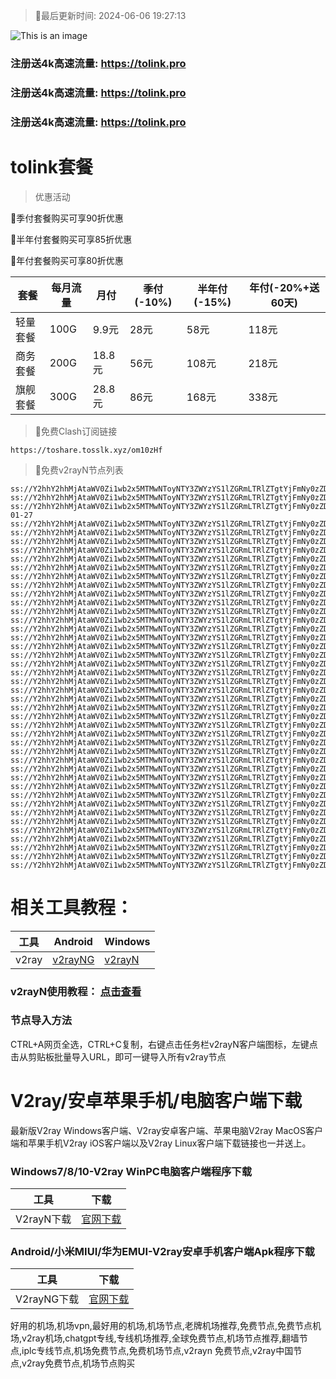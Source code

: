 >🚀最后更新时间: 2024-06-06 19:27:13

![This is an image](https://raw.githubusercontent.com/tolinkshare/freenode/main/tolink.jpg)

### 注册送4k高速流量: https://tolink.pro
### 注册送4k高速流量: https://tolink.pro
### 注册送4k高速流量: https://tolink.pro

# tolink套餐
>优惠活动

🚀季付套餐购买可享90折优惠

🚀半年付套餐购买可享85折优惠

🚀年付套餐购买可享80折优惠

| 套餐 | 每月流量 | 月付 | 季付(-10%) | 半年付(-15%) | 年付(-20%+送60天) |
| ------------- | ------------- | ------------- | ------------- | ------------- | ------------- |
| 轻量套餐 | 100G | 9.9元 | 28元 | 58元 |  118元 |
| 商务套餐 | 200G | 18.8元 | 56元 | 108元 |  218元 |
| 旗舰套餐 | 300G | 28.8元 | 86元 | 168元 |  338元 |
      

>🚀免费Clash订阅链接

```
https://toshare.tosslk.xyz/om10zHf
```


>🚀免费v2rayN节点列表

```
ss://Y2hhY2hhMjAtaWV0Zi1wb2x5MTMwNToyNTY3ZWYzYS1lZGRmLTRlZTgtYjFmNy0zZDQ4MmJkYTU1MDY@free.6vczxw.xyz:30016#%E5%89%A9%E4%BD%99%E6%B5%81%E9%87%8F%EF%BC%9A10%20GB
ss://Y2hhY2hhMjAtaWV0Zi1wb2x5MTMwNToyNTY3ZWYzYS1lZGRmLTRlZTgtYjFmNy0zZDQ4MmJkYTU1MDY@free.6vczxw.xyz:30016#%E8%B7%9D%E7%A6%BB%E4%B8%8B%E6%AC%A1%E9%87%8D%E7%BD%AE%E5%89%A9%E4%BD%99%EF%BC%9A21%20%E5%A4%A9
ss://Y2hhY2hhMjAtaWV0Zi1wb2x5MTMwNToyNTY3ZWYzYS1lZGRmLTRlZTgtYjFmNy0zZDQ4MmJkYTU1MDY@free.6vczxw.xyz:30016#%E5%A5%97%E9%A4%90%E5%88%B0%E6%9C%9F%EF%BC%9A2034-01-27
ss://Y2hhY2hhMjAtaWV0Zi1wb2x5MTMwNToyNTY3ZWYzYS1lZGRmLTRlZTgtYjFmNy0zZDQ4MmJkYTU1MDY@free.6vczxw.xyz:30016#v2rayng%E6%97%A0%E6%B3%95%E4%BD%BF%E7%94%A8%E7%9A%84%E7%94%A8%E6%88%B7%E8%AF%B7%E4%B8%8B%E8%BD%BDclash%20for%20android
ss://Y2hhY2hhMjAtaWV0Zi1wb2x5MTMwNToyNTY3ZWYzYS1lZGRmLTRlZTgtYjFmNy0zZDQ4MmJkYTU1MDY@free.6vczxw.xyz:30016#%E2%98%85%E6%96%B0%E7%94%A8%E6%88%B7%E6%B3%A8%E5%86%8C%E9%80%812G%E9%AB%98%E9%80%9F%E6%B5%81%E9%87%8F
ss://Y2hhY2hhMjAtaWV0Zi1wb2x5MTMwNToyNTY3ZWYzYS1lZGRmLTRlZTgtYjFmNy0zZDQ4MmJkYTU1MDY@free.6vczxw.xyz:30016#%E2%98%85%E6%B0%B8%E4%B9%85%E5%9F%9F%E5%90%8D%E5%8F%91%E5%B8%83%E9%A1%B5%20a.topubr.xyz
ss://Y2hhY2hhMjAtaWV0Zi1wb2x5MTMwNToyNTY3ZWYzYS1lZGRmLTRlZTgtYjFmNy0zZDQ4MmJkYTU1MDY@free.6vczxw.xyz:30016#%E2%98%85%E6%97%A0%E6%B3%95%E4%BD%BF%E7%94%A8%E8%AF%B7%E6%9D%A5%E5%AE%98%E7%BD%91%E6%9B%B4%E6%96%B0%E8%AE%A2%E9%98%85
ss://Y2hhY2hhMjAtaWV0Zi1wb2x5MTMwNToyNTY3ZWYzYS1lZGRmLTRlZTgtYjFmNy0zZDQ4MmJkYTU1MDY@free.6vczxw.xyz:30016#%E2%98%85%E6%9C%80%E6%96%B0%E5%AE%98%E7%BD%91%E5%9C%B0%E5%9D%80%3A%20a.tolinkss.pro
ss://Y2hhY2hhMjAtaWV0Zi1wb2x5MTMwNToyNTY3ZWYzYS1lZGRmLTRlZTgtYjFmNy0zZDQ4MmJkYTU1MDY@free.6vczxw.xyz:30016#%E2%98%85%E4%BD%BF%E7%94%A8%E5%89%8D%E9%9C%80%E8%A6%81%E5%8D%B8%E8%BD%BD%E5%8F%8D%E8%AF%88APP
ss://Y2hhY2hhMjAtaWV0Zi1wb2x5MTMwNToyNTY3ZWYzYS1lZGRmLTRlZTgtYjFmNy0zZDQ4MmJkYTU1MDY@free.6vczxw.xyz:30016#%F0%9F%87%AD%F0%9F%87%B0%E9%A6%99%E6%B8%AF%20%7C%20101%20%7C%20%E4%B8%93%E7%BA%BF%7C%201x
ss://Y2hhY2hhMjAtaWV0Zi1wb2x5MTMwNToyNTY3ZWYzYS1lZGRmLTRlZTgtYjFmNy0zZDQ4MmJkYTU1MDY@free.6vczxw.xyz:30017#%F0%9F%87%AD%F0%9F%87%B0%E9%A6%99%E6%B8%AF%20%7C%20102%20%7C%20%E4%B8%93%E7%BA%BF%7C%201x
ss://Y2hhY2hhMjAtaWV0Zi1wb2x5MTMwNToyNTY3ZWYzYS1lZGRmLTRlZTgtYjFmNy0zZDQ4MmJkYTU1MDY@free.6vczxw.xyz:30018#%F0%9F%87%AD%F0%9F%87%B0%E9%A6%99%E6%B8%AF%20%7C%20103%20%7C%20%E4%B8%93%E7%BA%BF%7C%201x
ss://Y2hhY2hhMjAtaWV0Zi1wb2x5MTMwNToyNTY3ZWYzYS1lZGRmLTRlZTgtYjFmNy0zZDQ4MmJkYTU1MDY@free.6vczxw.xyz:30010#%F0%9F%87%AF%F0%9F%87%B5%E6%97%A5%E6%9C%AC%20%7C%20101%20%7C%20%E4%B8%93%E7%BA%BF%7C%201x
ss://Y2hhY2hhMjAtaWV0Zi1wb2x5MTMwNToyNTY3ZWYzYS1lZGRmLTRlZTgtYjFmNy0zZDQ4MmJkYTU1MDY@free.6vczxw.xyz:30011#%F0%9F%87%AF%F0%9F%87%B5%E6%97%A5%E6%9C%AC%20%7C%20102%20%7C%20%E4%B8%93%E7%BA%BF%7C%201x
ss://Y2hhY2hhMjAtaWV0Zi1wb2x5MTMwNToyNTY3ZWYzYS1lZGRmLTRlZTgtYjFmNy0zZDQ4MmJkYTU1MDY@free.6vczxw.xyz:30012#%F0%9F%87%AF%F0%9F%87%B5%E6%97%A5%E6%9C%AC%20%7C%20103%20%7C%20%E4%B8%93%E7%BA%BF%7C%201x
ss://Y2hhY2hhMjAtaWV0Zi1wb2x5MTMwNToyNTY3ZWYzYS1lZGRmLTRlZTgtYjFmNy0zZDQ4MmJkYTU1MDY@free.6vczxw.xyz:30026#%F0%9F%87%B9%F0%9F%87%BC%E5%8F%B0%E6%B9%BE%20%7C%20101%20%7C%20%E4%B8%93%E7%BA%BF%7C%201x
ss://Y2hhY2hhMjAtaWV0Zi1wb2x5MTMwNToyNTY3ZWYzYS1lZGRmLTRlZTgtYjFmNy0zZDQ4MmJkYTU1MDY@free.6vczxw.xyz:30027#%F0%9F%87%B9%F0%9F%87%BC%E5%8F%B0%E6%B9%BE%20%7C%20102%20%7C%20%E4%B8%93%E7%BA%BF%7C%201x
ss://Y2hhY2hhMjAtaWV0Zi1wb2x5MTMwNToyNTY3ZWYzYS1lZGRmLTRlZTgtYjFmNy0zZDQ4MmJkYTU1MDY@free.6vczxw.xyz:30028#%F0%9F%87%B9%F0%9F%87%BC%E5%8F%B0%E6%B9%BE%20%7C%20103%20%7C%20%E4%B8%93%E7%BA%BF%7C%201x
ss://Y2hhY2hhMjAtaWV0Zi1wb2x5MTMwNToyNTY3ZWYzYS1lZGRmLTRlZTgtYjFmNy0zZDQ4MmJkYTU1MDY@free.6vczxw.xyz:30020#%F0%9F%87%B8%F0%9F%87%AC%E6%96%B0%E5%8A%A0%E5%9D%A1%20%7C%20101%20%7C%20%E4%B8%93%E7%BA%BF%7C%201x
ss://Y2hhY2hhMjAtaWV0Zi1wb2x5MTMwNToyNTY3ZWYzYS1lZGRmLTRlZTgtYjFmNy0zZDQ4MmJkYTU1MDY@free.6vczxw.xyz:30021#%F0%9F%87%B8%F0%9F%87%AC%E6%96%B0%E5%8A%A0%E5%9D%A1%20%7C%20102%20%7C%20%E4%B8%93%E7%BA%BF%7C%201x
ss://Y2hhY2hhMjAtaWV0Zi1wb2x5MTMwNToyNTY3ZWYzYS1lZGRmLTRlZTgtYjFmNy0zZDQ4MmJkYTU1MDY@free.6vczxw.xyz:30022#%F0%9F%87%B8%F0%9F%87%AC%E6%96%B0%E5%8A%A0%E5%9D%A1%20%7C%20103%20%7C%20%E4%B8%93%E7%BA%BF%7C%201x
ss://Y2hhY2hhMjAtaWV0Zi1wb2x5MTMwNToyNTY3ZWYzYS1lZGRmLTRlZTgtYjFmNy0zZDQ4MmJkYTU1MDY@free.6vczxw.xyz:30030#%F0%9F%87%BA%F0%9F%87%B8%E7%BE%8E%E5%9B%BD%20%7C%20101%20%7C%20%E4%B8%93%E7%BA%BF%7C%201x
ss://Y2hhY2hhMjAtaWV0Zi1wb2x5MTMwNToyNTY3ZWYzYS1lZGRmLTRlZTgtYjFmNy0zZDQ4MmJkYTU1MDY@free.6vczxw.xyz:30031#%F0%9F%87%BA%F0%9F%87%B8%E7%BE%8E%E5%9B%BD%20%7C%20102%20%7C%20%E4%B8%93%E7%BA%BF%7C%201x
ss://Y2hhY2hhMjAtaWV0Zi1wb2x5MTMwNToyNTY3ZWYzYS1lZGRmLTRlZTgtYjFmNy0zZDQ4MmJkYTU1MDY@free.6vczxw.xyz:30032#%F0%9F%87%BA%F0%9F%87%B8%E7%BE%8E%E5%9B%BD%20%7C%20103%20%7C%20%E4%B8%93%E7%BA%BF%7C%201x
ss://Y2hhY2hhMjAtaWV0Zi1wb2x5MTMwNToyNTY3ZWYzYS1lZGRmLTRlZTgtYjFmNy0zZDQ4MmJkYTU1MDY@free.6vczxw.xyz:30040#%F0%9F%87%B0%F0%9F%87%B7%E9%9F%A9%E5%9B%BD%20%7C%20101%20%7C%20%E8%B4%9F%E8%BD%BD%E4%BC%98%E5%8C%96%20%7C%201x
ss://Y2hhY2hhMjAtaWV0Zi1wb2x5MTMwNToyNTY3ZWYzYS1lZGRmLTRlZTgtYjFmNy0zZDQ4MmJkYTU1MDY@free.6vczxw.xyz:30044#%F0%9F%87%B5%F0%9F%87%AD%E8%8F%B2%E5%BE%8B%E5%AE%BE%20%7C%20101%20%7C%20%E8%B4%9F%E8%BD%BD%E4%BC%98%E5%8C%96%20%7C%201x
ss://Y2hhY2hhMjAtaWV0Zi1wb2x5MTMwNToyNTY3ZWYzYS1lZGRmLTRlZTgtYjFmNy0zZDQ4MmJkYTU1MDY@free.6vczxw.xyz:30046#%F0%9F%87%AE%F0%9F%87%B3%E5%8D%B0%E5%BA%A6%20%7C%20101%20%7C%20%E8%B4%9F%E8%BD%BD%E4%BC%98%E5%8C%96%20%7C%201x
ss://Y2hhY2hhMjAtaWV0Zi1wb2x5MTMwNToyNTY3ZWYzYS1lZGRmLTRlZTgtYjFmNy0zZDQ4MmJkYTU1MDY@free.6vczxw.xyz:30048#%F0%9F%87%A6%F0%9F%87%BA%E6%BE%B3%E5%A4%A7%E5%88%A9%E4%BA%9A%20%7C%20101%20%7C%20%E8%B4%9F%E8%BD%BD%E4%BC%98%E5%8C%96%20%7C%201x
ss://Y2hhY2hhMjAtaWV0Zi1wb2x5MTMwNToyNTY3ZWYzYS1lZGRmLTRlZTgtYjFmNy0zZDQ4MmJkYTU1MDY@free.6vczxw.xyz:30050#%F0%9F%87%A8%F0%9F%87%A6%E5%8A%A0%E6%8B%BF%E5%A4%A7%20%7C%20101%20%7C%20%E8%B4%9F%E8%BD%BD%E4%BC%98%E5%8C%96%20%7C%201x
ss://Y2hhY2hhMjAtaWV0Zi1wb2x5MTMwNToyNTY3ZWYzYS1lZGRmLTRlZTgtYjFmNy0zZDQ4MmJkYTU1MDY@free.6vczxw.xyz:30052#%F0%9F%87%AC%F0%9F%87%A7%E8%8B%B1%E5%9B%BD%20%7C%20101%20%7C%20%E8%B4%9F%E8%BD%BD%E4%BC%98%E5%8C%96%20%7C%201x
ss://Y2hhY2hhMjAtaWV0Zi1wb2x5MTMwNToyNTY3ZWYzYS1lZGRmLTRlZTgtYjFmNy0zZDQ4MmJkYTU1MDY@free.6vczxw.xyz:30054#%F0%9F%87%A9%F0%9F%87%AA%E5%BE%B7%E5%9B%BD%20%7C%20101%20%7C%20%E8%B4%9F%E8%BD%BD%E4%BC%98%E5%8C%96%20%7C%201x
ss://Y2hhY2hhMjAtaWV0Zi1wb2x5MTMwNToyNTY3ZWYzYS1lZGRmLTRlZTgtYjFmNy0zZDQ4MmJkYTU1MDY@free.6vczxw.xyz:30056#%F0%9F%87%B7%F0%9F%87%BA%E4%BF%84%E7%BD%97%E6%96%AF%20%7C%20101%20%7C%20%E8%B4%9F%E8%BD%BD%E4%BC%98%E5%8C%96%20%7C%201x
ss://Y2hhY2hhMjAtaWV0Zi1wb2x5MTMwNToyNTY3ZWYzYS1lZGRmLTRlZTgtYjFmNy0zZDQ4MmJkYTU1MDY@free.6vczxw.xyz:30058#%F0%9F%87%A6%F0%9F%87%B7%E9%98%BF%E6%A0%B9%E5%BB%B7%20%7C%20101%20%7C%20%E8%B4%9F%E8%BD%BD%E4%BC%98%E5%8C%96%20%7C%201x
ss://Y2hhY2hhMjAtaWV0Zi1wb2x5MTMwNToyNTY3ZWYzYS1lZGRmLTRlZTgtYjFmNy0zZDQ4MmJkYTU1MDY@free.6vczxw.xyz:30060#%F0%9F%87%B9%F0%9F%87%B7%E5%9C%9F%E8%80%B3%E5%85%B6%20%7C%20101%20%7C%20%E8%B4%9F%E8%BD%BD%E4%BC%98%E5%8C%96%20%7C%201x
ss://Y2hhY2hhMjAtaWV0Zi1wb2x5MTMwNToyNTY3ZWYzYS1lZGRmLTRlZTgtYjFmNy0zZDQ4MmJkYTU1MDY@free.6vczxw.xyz:30062#%F0%9F%87%BA%F0%9F%87%A6%E4%B9%8C%E5%85%8B%E5%85%B0%20%7C%20101%20%7C%20%E8%B4%9F%E8%BD%BD%E4%BC%98%E5%8C%96%20%7C%201x
ss://Y2hhY2hhMjAtaWV0Zi1wb2x5MTMwNToyNTY3ZWYzYS1lZGRmLTRlZTgtYjFmNy0zZDQ4MmJkYTU1MDY@free.6vczxw.xyz:30064#%F0%9F%87%BB%F0%9F%87%B3%E8%B6%8A%E5%8D%97%20%7C%20101%20%7C%20%E8%B4%9F%E8%BD%BD%E4%BC%98%E5%8C%96%20%7C%201x
ss://Y2hhY2hhMjAtaWV0Zi1wb2x5MTMwNToyNTY3ZWYzYS1lZGRmLTRlZTgtYjFmNy0zZDQ4MmJkYTU1MDY@free.6vczxw.xyz:30066#%F0%9F%87%A7%F0%9F%87%B7%E5%B7%B4%E8%A5%BF%20%7C%20101%20%7C%20%E8%B4%9F%E8%BD%BD%E4%BC%98%E5%8C%96%20%7C%201x
ss://Y2hhY2hhMjAtaWV0Zi1wb2x5MTMwNToyNTY3ZWYzYS1lZGRmLTRlZTgtYjFmNy0zZDQ4MmJkYTU1MDY@free.6vczxw.xyz:30068#%F0%9F%87%AA%F0%9F%87%B8%E8%A5%BF%E7%8F%AD%E7%89%99%7C%20101%20%7C%20%E8%B4%9F%E8%BD%BD%E4%BC%98%E5%8C%96%20%7C%201x
ss://Y2hhY2hhMjAtaWV0Zi1wb2x5MTMwNToyNTY3ZWYzYS1lZGRmLTRlZTgtYjFmNy0zZDQ4MmJkYTU1MDY@free.6vczxw.xyz:30070#%F0%9F%87%B2%F0%9F%87%BE%E9%A9%AC%E6%9D%A5%E8%A5%BF%E4%BA%9A%7C%20101%20%7C%20%E8%B4%9F%E8%BD%BD%E4%BC%98%E5%8C%96%20%7C%201x
ss://Y2hhY2hhMjAtaWV0Zi1wb2x5MTMwNToyNTY3ZWYzYS1lZGRmLTRlZTgtYjFmNy0zZDQ4MmJkYTU1MDY@free.6vczxw.xyz:30072#%F0%9F%87%B9%F0%9F%87%AD%E6%B3%B0%E5%9B%BD%7C%20101%20%7C%20%E8%B4%9F%E8%BD%BD%E4%BC%98%E5%8C%96%20%7C%201x
ss://Y2hhY2hhMjAtaWV0Zi1wb2x5MTMwNToyNTY3ZWYzYS1lZGRmLTRlZTgtYjFmNy0zZDQ4MmJkYTU1MDY@free.6vczxw.xyz:30010#%F0%9F%87%AF%F0%9F%87%B5%E6%97%A5%E6%9C%AC%E3%80%90%E7%89%B9%E6%AE%8A%E5%9C%B0%E5%8C%BA%E7%9B%B4%E8%BF%9E%E3%80%91
ss://Y2hhY2hhMjAtaWV0Zi1wb2x5MTMwNToyNTY3ZWYzYS1lZGRmLTRlZTgtYjFmNy0zZDQ4MmJkYTU1MDY@free.6vczxw.xyz:30020#%F0%9F%87%B8%F0%9F%87%AC%E6%96%B0%E5%8A%A0%E5%9D%A1%E3%80%90%E7%89%B9%E6%AE%8A%E5%9C%B0%E5%8C%BA%E7%9B%B4%E8%BF%9E%E3%80%91
ss://Y2hhY2hhMjAtaWV0Zi1wb2x5MTMwNToyNTY3ZWYzYS1lZGRmLTRlZTgtYjFmNy0zZDQ4MmJkYTU1MDY@free.6vczxw.xyz:30030#%F0%9F%87%BA%F0%9F%87%B8%E7%BE%8E%E5%9B%BD%E3%80%90%E7%89%B9%E6%AE%8A%E5%9C%B0%E5%8C%BA%E7%9B%B4%E8%BF%9E%E3%80%91
```

# 相关工具教程：

| 工具 | Android | Windows |
| ------------- | ------------- | ------------- |
| v2ray | [v2rayNG](https://github.com/2dust/v2rayNG/releases/download/1.8.14/v2rayNG_1.8.14.apk) | [v2rayN](https://github.com/2dust/v2rayN/releases/download/6.33/v2rayN-With-Core.zip) |

### v2rayN使用教程： [点击查看](https://github.com/freefq/tutorials)

### 节点导入方法
CTRL+A网页全选，CTRL+C复制，右键点击任务栏v2rayN客户端图标，左键点击从剪贴板批量导入URL，即可一键导入所有v2ray节点



# V2ray/安卓苹果手机/电脑客户端下载
最新版V2ray Windows客户端、V2ray安卓客户端、苹果电脑V2ray MacOS客户端和苹果手机V2ray iOS客户端以及V2ray Linux客户端下载链接也一并送上。

### Windows7/8/10-V2ray WinPC电脑客户端程序下载

| 工具 | 下载 |
| ------------- | ------------- |
| V2rayN下载 | [官网下载](https://github.com/2dust/v2rayN/releases) | 

### Android/小米MIUI/华为EMUI-V2ray安卓手机客户端Apk程序下载

| 工具 | 下载 |
| ------------- | ------------- |
| V2rayNG下载 | [官网下载](https://github.com/2dust/v2rayNG/releases) | 



好用的机场,机场vpn,最好用的机场,机场节点,老牌机场推荐,免费节点,免费节点机场,v2ray机场,chatgpt专线,专线机场推荐,全球免费节点,机场节点推荐,翻墙节点,iplc专线节点,机场免费节点,免费机场节点,v2rayn 免费节点,v2ray中国节点,v2ray免费节点,机场节点购买

